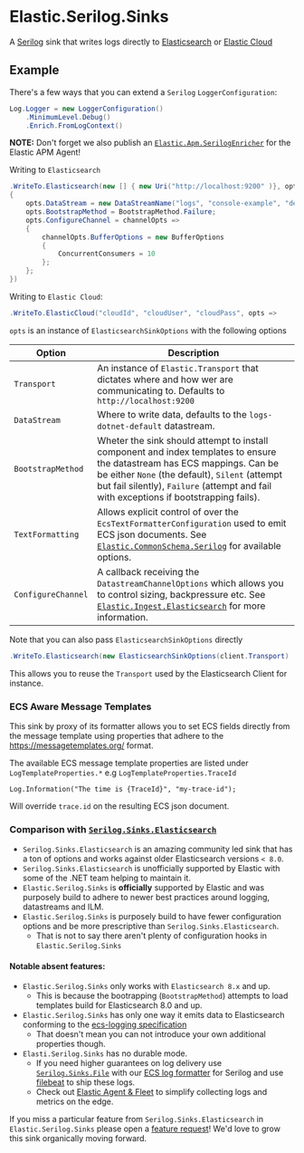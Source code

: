 # Elastic.Serilog.Sinks

A [Serilog](https://serilog.net/) sink that writes logs directly to [Elasticsearch](https://www.elastic.co/elasticsearch/) or [Elastic Cloud](https://www.elastic.co/cloud/)

## Example

There's a few ways that you can extend a `Serilog` `LoggerConfiguration`:

```csharp
Log.Logger = new LoggerConfiguration()
	.MinimumLevel.Debug()
	.Enrich.FromLogContext()
```

**NOTE:** Don't forget we also publish an [`Elastic.Apm.SerilogEnricher`](`https://github.com/elastic/ecs-dotnet/blob/main/src/Elastic.Apm.SerilogEnricher/readme.md`) for the Elastic APM Agent!

Writing to `Elasticsearch`

```csharp
.WriteTo.Elasticsearch(new [] { new Uri("http://localhost:9200" )}, opts =>
{
	opts.DataStream = new DataStreamName("logs", "console-example", "demo");
	opts.BootstrapMethod = BootstrapMethod.Failure;
	opts.ConfigureChannel = channelOpts =>
	{
		channelOpts.BufferOptions = new BufferOptions 
		{ 
			ConcurrentConsumers = 10 
		};
	};
})
```
Writing to `Elastic Cloud`:
```csharp
.WriteTo.ElasticCloud("cloudId", "cloudUser", "cloudPass", opts =>
```

`opts` is an instance of `ElasticsearchSinkOptions` with the following options


| Option | Description |
|-------|-------------|
| `Transport` | An instance of `Elastic.Transport` that dictates where and how wer are communicating to. Defaults to `http://localhost:9200` |
| `DataStream` | Where to write data, defaults to the `logs-dotnet-default` datastream. |
| `BootstrapMethod` | Wheter the sink should attempt to install component and index templates to ensure the datastream has ECS mappings. Can be be either `None` (the default), `Silent` (attempt but fail silently), `Failure` (attempt and fail with exceptions if bootstrapping fails). |
| `TextFormatting`| Allows explicit control of over the `EcsTextFormatterConfiguration` used to emit ECS json documents. See [`Elastic.CommonSchema.Serilog`](https://github.com/elastic/ecs-dotnet/tree/main/src/Elastic.CommonSchema.Serilog) for available options. |
| `ConfigureChannel` | A callback receiving the `DatastreamChannelOptions` which allows you to control sizing, backpressure etc. See [`Elastic.Ingest.Elasticsearch`](https://github.com/elastic/elastic-ingest-dotnet/blob/main/src/Elastic.Ingest.Elasticsearch/README.md#elasticingestelasticsearch) for more information.

Note that you can also pass `ElasticsearchSinkOptions` directly

```csharp
.WriteTo.Elasticsearch(new ElasticsearchSinkOptions(client.Transport)
```

This allows you to reuse the `Transport` used by the Elasticsearch Client for instance.

### ECS Aware Message Templates

This sink by proxy of its formatter allows you to set ECS fields directly from the message template using properties that adhere to the
https://messagetemplates.org/ format.

The available ECS message template properties are listed under `LogTemplateProperties.*` e.g `LogTemplateProperties.TraceId`

```chsarp
Log.Information("The time is {TraceId}", "my-trace-id");
```

Will override `trace.id` on the resulting ECS json document.

### Comparison with [`Serilog.Sinks.Elasticsearch`](https://github.com/serilog-contrib/serilog-sinks-elasticsearch)

* `Serilog.Sinks.Elasticsearch` is an amazing community led sink that has a ton of options and works against older Elasticsearch versions `< 8.0`.
* `Serilog.Sinks.Elasticsearch` is unofficially supported by Elastic with some of the .NET team helping to maintain it.
* `Elastic.Serilog.Sinks` is **officially** supported by Elastic and was purposely build to adhere to newer best practices around logging, datastreams and ILM.
* `Elastic.Serilog.Sinks` is purposely build to have fewer configuration options and be more prescriptive than `Serilog.Sinks.Elasticsearch`.
  * That is not to say there aren't plenty of configuration hooks in `Elastic.Serilog.Sinks` 

#### Notable absent features:
* `Elastic.Serilog.Sinks` only works with `Elasticsearch 8.x` and up. 
  * This is because the bootrapping (`BootstrapMethod`) attempts to load templates build for Elasticsearch 8.0 and up. 
* `Elastic.Serilog.Sinks` has only one way it emits data to Elasticsearch conforming to the [ecs-logging specification](https://github.com/elastic/ecs-logging)
  * That doesn't mean you can not introduce your own additional properties though.
* `Elasti.Serilog.Sinks` has no durable mode. 
  * If you need higher guarantees on log delivery use [`Serilog.Sinks.File`](https://github.com/serilog/serilog-sinks-file) with our [ECS log formatter](https://www.nuget.org/packages/Elastic.CommonSchema.Serilog/) for Serilog and use [filebeat](https://www.elastic.co/beats/filebeat) to ship these logs.
  * Check out [Elastic Agent & Fleet](https://www.elastic.co/guide/en/fleet/current/fleet-overview.html) to simplify collecting logs and metrics on the edge.

If you miss a particular feature from `Serilog.Sinks.Elasticsearch` in `Elastic.Serilog.Sinks` please open a [feature request](https://github.com/elastic/ecs-dotnet/issues/new?assignees=&labels=enhancement&template=feature_request.md&title=%5BFEATURE%5D)! We'd love to grow this sink organically moving forward.

